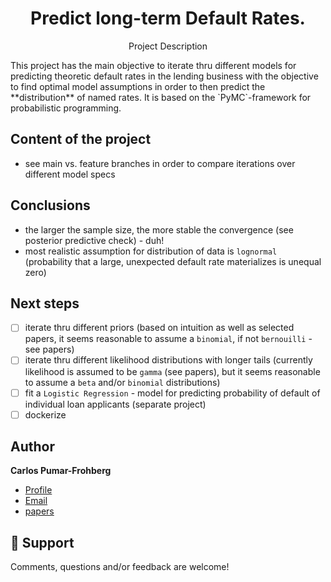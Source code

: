 <h1 align="center">Predict long-term Default Rates.</h1>
<p align="center">Project Description</p>
This project has the main objective to iterate thru different models for predicting theoretic default rates in the lending business with the objective to find optimal model assumptions in order to then predict the **distribution** of named rates. It is based on the `PyMC`-framework for probabilistic programming.

## Content of the project
* see main vs. feature branches in order to compare iterations over different model specs

## Conclusions
* the larger the sample size, the more stable the convergence (see posterior predictive check) - duh!
* most realistic assumption for distribution of data is `lognormal` (probability that a large, unexpected default rate materializes is unequal zero)

## Next steps
- [ ] iterate thru different priors (based on intuition as well as selected papers, it seems reasonable to assume a `binomial`, if not `bernouilli` - see papers)
- [ ] iterate thru different likelihood distributions with longer tails (currently likelihood is assumed to be `gamma` (see papers), but it seems reasonable to assume a `beta` and/or `binomial` distributions)
- [ ] fit a `Logistic Regression` - model for predicting probability of default of individual loan applicants (separate project)
- [ ] dockerize

## Author

**Carlos Pumar-Frohberg**

- [Profile](https://github.com/cpumarfrohberg)
- [Email](mailto:cpumarfrohberg@gmail.com?subject=Hi "Hi!")
- [papers](https://kiefer.economics.cornell.edu/ProbabilityApproachWP.pdf)

## 🤝 Support

Comments, questions and/or feedback are welcome!
